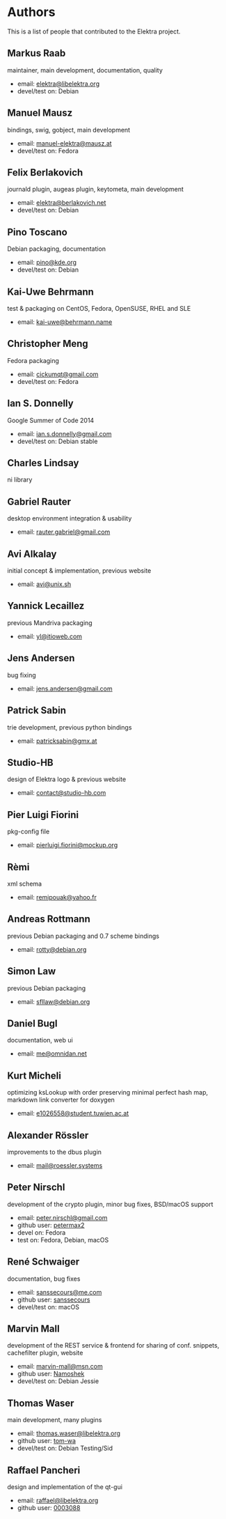 # Authors #

This is a list of people that contributed to the Elektra project.


## Markus Raab ##

maintainer, main development, documentation, quality

- email: elektra@libelektra.org
- devel/test on: Debian


## Manuel Mausz ##

bindings, swig, gobject, main development

- email: manuel-elektra@mausz.at
- devel/test on: Fedora


## Felix Berlakovich ##

journald plugin, augeas plugin, keytometa, main development

- email: elektra@berlakovich.net
- devel/test on: Debian


## Pino Toscano ##

Debian packaging, documentation

- email: pino@kde.org
- devel/test on: Debian


## Kai-Uwe Behrmann ##

test & packaging on CentOS, Fedora, OpenSUSE, RHEL and SLE

- email: kai-uwe@behrmann.name


## Christopher Meng ##

Fedora packaging

- email: cickumqt@gmail.com
- devel/test on: Fedora


## Ian S. Donnelly ##

Google Summer of Code 2014

- email: ian.s.donnelly@gmail.com
- devel/test on: Debian stable


## Charles Lindsay ##

ni library


## Gabriel Rauter ##

desktop environment integration & usability

- email: rauter.gabriel@gmail.com


## Avi Alkalay ##

initial concept & implementation, previous website

- email: avi@unix.sh


## Yannick Lecaillez ##

previous Mandriva packaging

- email: yl@itioweb.com


## Jens Andersen ##

bug fixing

- email: jens.andersen@gmail.com


## Patrick Sabin ##

trie development, previous python bindings

- email: patricksabin@gmx.at


## Studio-HB ##

design of Elektra logo & previous website

- email: contact@studio-hb.com


## Pier Luigi Fiorini ##

pkg-config file

- email: pierluigi.fiorini@mockup.org


## Rèmi ##

xml schema

- email: remipouak@yahoo.fr


## Andreas Rottmann ##

previous Debian packaging and 0.7 scheme bindings

- email: rotty@debian.org


## Simon Law ##

previous Debian packaging

- email: sfllaw@debian.org


## Daniel Bugl ##

documentation, web ui

- email: me@omnidan.net


## Kurt Micheli ##

optimizing ksLookup with order preserving minimal perfect hash map, markdown link converter for doxygen

- email: e1026558@student.tuwien.ac.at


## Alexander Rössler ##

improvements to the dbus plugin

- email: mail@roessler.systems


## Peter Nirschl ##

development of the crypto plugin, minor bug fixes, BSD/macOS support

- email: peter.nirschl@gmail.com
- github user: [petermax2](http://github.com/petermax2)
- devel on: Fedora
- test on: Fedora, Debian, macOS


## René Schwaiger ##

documentation, bug fixes

- email: sanssecours@me.com
- github user: [sanssecours](http://github.com/sanssecours)
- devel/test on: macOS


## Marvin Mall ##

development of the REST service & frontend for sharing of conf. snippets, cachefilter plugin, website

- email: marvin-mall@msn.com
- github user: [Namoshek](https://github.com/Namoshek)
- devel/test on: Debian Jessie


## Thomas Waser ##

main development, many plugins

- email: thomas.waser@libelektra.org
- github user: [tom-wa](https://github.com/tom-wa)
- devel/test on: Debian Testing/Sid


## Raffael Pancheri ##

design and implementation of the qt-gui

- email: raffael@libelektra.org
- github user: [0003088](https://github.com/0003088)
